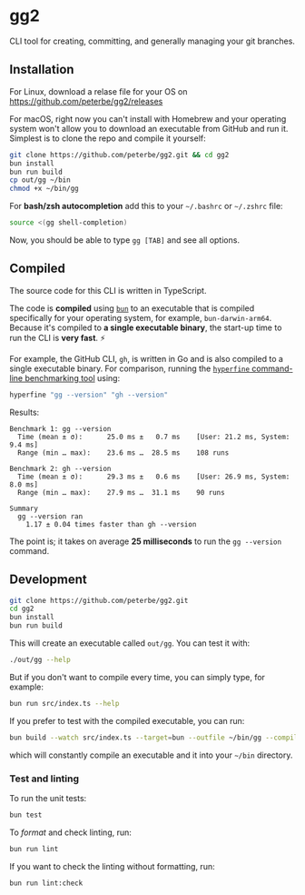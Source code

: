 # gg2

CLI tool for creating, committing, and generally managing your git branches.

## Installation

For Linux, download a relase file for your OS on https://github.com/peterbe/gg2/releases

For macOS, right now you can't install with Homebrew and your operating system
won't allow you to download an executable from GitHub and run it. Simplest is to
clone the repo and compile it yourself:

```sh
git clone https://github.com/peterbe/gg2.git && cd gg2
bun install
bun run build
cp out/gg ~/bin
chmod +x ~/bin/gg
```

For **bash/zsh autocompletion** add this to your `~/.bashrc` or `~/.zshrc` file:

```sh
source <(gg shell-completion)
```

Now, you should be able to type `gg [TAB]` and see all options.


## Compiled

The source code for this CLI is written in TypeScript.

The code is **compiled** using [`bun`](https://bun.com/docs/bundler/executables) to
an executable that is compiled specifically for your operating system, for example,
`bun-darwin-arm64`. Because it's compiled to **a single executable binary**, the
start-up time to run the CLI is **very fast**. ⚡

For example, the GitHub CLI, `gh`, is written in Go and is also compiled to a single
executable binary. For comparison, running the [`hyperfine` command-line
benchmarking tool](https://github.com/sharkdp/hyperfine) using:

```bash
hyperfine "gg --version" "gh --version"
```

Results:

```text
Benchmark 1: gg --version
  Time (mean ± σ):      25.0 ms ±   0.7 ms    [User: 21.2 ms, System: 9.4 ms]
  Range (min … max):    23.6 ms …  28.5 ms    108 runs

Benchmark 2: gh --version
  Time (mean ± σ):      29.3 ms ±   0.6 ms    [User: 26.9 ms, System: 8.0 ms]
  Range (min … max):    27.9 ms …  31.1 ms    90 runs

Summary
  gg --version ran
    1.17 ± 0.04 times faster than gh --version
```

The point is; it takes on average **25 milliseconds** to run the `gg --version` command.

## Development

```bash
git clone https://github.com/peterbe/gg2.git
cd gg2
bun install
bun run build
```

This will create an executable called `out/gg`.
You can test it with:

```bash
./out/gg --help
```

But if you don't want to compile every time, you can simply type, for example:

```bash
bun run src/index.ts --help
```

If you prefer to test with the compiled executable, you can run:

```bash
bun build --watch src/index.ts --target=bun --outfile ~/bin/gg --compile
```

which will constantly compile an executable and it into your `~/bin` directory.

### Test and linting

To run the unit tests:

```bash
bun test
```

To *format* and check linting, run:

```bash
bun run lint
```

If you want to check the linting without formatting, run:

```bash
bun run lint:check
```

